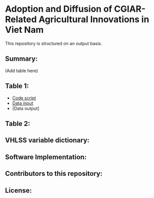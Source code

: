 # Adoption and Diffusion of CGIAR-Related Agricultural Innovations in Viet Nam
This repository is structured on an output basis. 

## Summary: 
(Add table here)

## Table 1:
- [Code script]()
- [Data input]()
- [Data output]
## Table 2:


## VHLSS variable dictionary:


## Software Implementation:


## Contributors to this repository: 

## License: 
